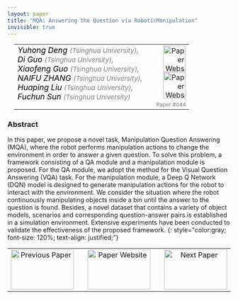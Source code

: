 ```yaml
---
layout: paper
title: "MQA: Answering the Question via RoboticManipulation"
invisible: true
---
```

<table width = "95%" style="padding-left: 15px; margin-left: auto; margin-right: 10px;">
<tr><td style = "vertical-align: top; padding-right: 25px;" rowspan="2">
<span style="color:black; font-size: 110%;"><i>
Yuhong Deng <span style="color:gray; font-size: 85%">(Tsinghua University)</span><span style="color:gray; font-size: 100%">,</span><br>  Di Guo <span style="color:gray; font-size: 85%">(Tsinghua University)</span><span style="color:gray; font-size: 100%">,</span><br>  Xiaofeng Guo <span style="color:gray; font-size: 85%">(Tsinghua University)</span><span style="color:gray; font-size: 100%">,</span><br>  NAIFU ZHANG <span style="color:gray; font-size: 85%">(Tsinghua University)</span><span style="color:gray; font-size: 100%">,</span><br>  Huaping Liu <span style="color:gray; font-size: 85%">(Tsinghua University)</span><span style="color:gray; font-size: 100%">,</span><br>  Fuchun Sun <span style="color:gray; font-size: 85%">(Tsinghua University)</span>
</i></span>
</td>
<td style="text-align: right;"><a href="http://www.roboticsproceedings.org/rss17/p044.pdf"><img src="{{ site.baseurl }}/images/paper_link.png" alt="Paper Website" width = "50"  height = "60"/></a><br> <a href="http://m-qa.acting-ai.com/"><img src="{{ site.baseurl }}/images/website_link.png" alt="Paper Website" width = "50"  height = "60"/></a><br>    </td>
</tr>
<tr>
<td style="color:#777789; text-align:right; font-size: 75%; margin-right:10px;">Paper&nbsp;#044</td>
</tr>
</table>


### Abstract
In this paper, we propose a novel task, Manipulation Question Answering (MQA), where the robot performs manipulation actions to change the environment in order to answer a given question. To solve this problem, a framework consisting of a QA module and a manipulation module is proposed. For the QA module, we adopt the method for the Visual Question Answering (VQA) task. For the manipulation module, a Deep Q Network (DQN) model is designed to generate manipulation actions for the robot to interact with the environment. We consider the situation where the robot continuously manipulating objects inside a bin until the answer to the question is found. Besides, a novel dataset that contains a variety of object models, scenarios and corresponding question-answer pairs is established in a simulation environment. Extensive experiments have been conducted to validate the effectiveness of the proposed framework. 
{: style="color:gray; font-size: 120%; text-align: justified;"}



<table width="100%">
 <tr>
    <td style="width: 30%; text-align: center;"><a href="{{ site.baseurl }}/program/papers/043/">
<img src="{{ site.baseurl }}/images/previous_icon.png"
       alt="Previous Paper" width = "142"  height = "90"/> 
</a> </td>
<td style="text-align: center;"><a href="{{ site.baseurl }}/program/papers">
<img src="{{ site.baseurl }}/images/overview_icon.png"
       alt="Paper Website" width = "142"  height = "90"/> 
</a> </td>
    <td style="width: 30%; text-align: center;"><a href="{{ site.baseurl }}/program/papers/045/">
    <img src="{{ site.baseurl }}/images/next_icon.png"
        alt="Next Paper" width = "142"  height = "90"/>
    </a></td>
</tr>
</table>